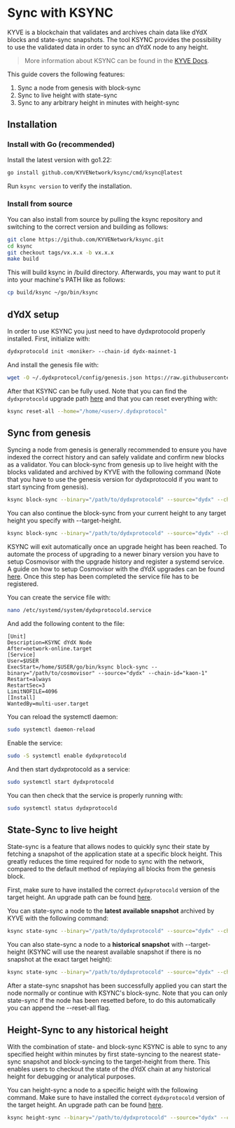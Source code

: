 # Sync with KSYNC

KYVE is a blockchain that validates and archives chain data like dYdX blocks and state-sync snapshots.
The tool KSYNC provides the possibility to use the validated data in order to sync an dYdX node to any height.

> More information about KSYNC can be found in the [KYVE Docs](https://docs.kyve.network/access-data-sets/ksync).

This guide covers the following features:

1. Sync a node from genesis with block-sync
2. Sync to live height with state-sync
3. Sync to any arbitrary height in minutes with height-sync

## Installation

### Install with Go (recommended)

Install the latest version with go1.22:

```bash
go install github.com/KYVENetwork/ksync/cmd/ksync@latest
```

Run `ksync version` to verify the installation.

### Install from source

You can also install from source by pulling the ksync repository and switching to the correct version and building as follows:

```bash
git clone https://github.com/KYVENetwork/ksync.git
cd ksync
git checkout tags/vx.x.x -b vx.x.x
make build
```

This will build ksync in /build directory. Afterwards, you may want to put it into your machine's PATH like as follows:

```bash
cp build/ksync ~/go/bin/ksync
```

## dYdX setup

In order to use KSYNC you just need to have dydxprotocold properly installed. First, initialize with:

```bash
dydxprotocold init <moniker> --chain-id dydx-mainnet-1
```

And install the genesis file with:

```bash
wget -O ~/.dydxprotocol/config/genesis.json https://raw.githubusercontent.com/dydxopsdao/networks/main/dydx-mainnet-1/genesis.json
```

After that KSYNC can be fully used. Note that you can find the `dydxprotocold` upgrade path [here](https://github.com/cosmos/chain-registry/blob/master/dydx/chain.json#L61) and
that you can reset everything with:

```bash
ksync reset-all --home="/home/<user>/.dydxprotocol"
```

## Sync from genesis

Syncing a node from genesis is generally recommended to ensure you have indexed the correct history and can safely validate and confirm new blocks as a validator.
You can block-sync from genesis up to live height with the blocks validated and archived by KYVE with the following command (Note that you have to use the genesis version
for dydxprotocold if you want to start syncing from genesis).

```bash
ksync block-sync --binary="/path/to/dydxprotocold" --source="dydx" --chain-id="kaon-1"
```

You can also continue the block-sync from your current height to any target height you specify with --target-height.

```bash
ksync block-sync --binary="/path/to/dydxprotocold" --source="dydx" --chain-id="kaon-1" --target-height=<height>
```

KSYNC will exit automatically once an upgrade height has been reached. To automate the process of upgrading to a newer binary version you have to setup
Cosmovisor with the upgrade history and register a systemd service. A guide on how to setup Cosmovisor with the dYdX upgrades can be found
[here](/infrastructure_providers-validators/upgrades/cosmovisor.md). Once this step has been completed the service file has to be registered.

You can create the service file with:

```bash
nano /etc/systemd/system/dydxprotocold.service
```

And add the following content to the file:

```
[Unit]
Description=KSYNC dYdX Node
After=network-online.target
[Service]
User=$USER
ExecStart=/home/$USER/go/bin/ksync block-sync --binary="/path/to/cosmovisor" --source="dydx" --chain-id="kaon-1"
Restart=always
RestartSec=3
LimitNOFILE=4096
[Install]
WantedBy=multi-user.target
```

You can reload the systemctl daemon:

```bash
sudo systemctl daemon-reload
```

Enable the service:

```bash
sudo -S systemctl enable dydxprotocold
```

And then start dydxprotocold as a service:

```bash
sudo systemctl start dydxprotocold
```

You can then check that the service is properly running with:

```bash
sudo systemctl status dydxprotocold
```

## State-Sync to live height

State-sync is a feature that allows nodes to quickly sync their state by fetching a snapshot of the application
state at a specific block height. This greatly reduces the time required for node to sync with the network,
compared to the default method of replaying all blocks from the genesis block.

First, make sure to have installed the correct `dydxprotocold` version of the target height. An upgrade path
can be found [here](https://github.com/cosmos/chain-registry/blob/master/dydx/chain.json#L61).

You can state-sync a node to the **latest available snapshot** archived by KYVE with the following command:

```bash
ksync state-sync --binary="/path/to/dydxprotocold" --source="dydx" --chain-id="kaon-1"
```

You can also state-sync a node to a **historical snapshot** with --target-height (KSYNC will use the nearest available snapshot if there is no snapshot at the exact target height):

```bash
ksync state-sync --binary="/path/to/dydxprotocold" --source="dydx" --chain-id="kaon-1" --target-height=<height>
```

After a state-sync snapshot has been successfully applied you can start the node normally or continue with KSYNC's block-sync. Note that you can only state-sync if the
node has been resetted before, to do this automatically you can append the --reset-all flag.

## Height-Sync to any historical height

With the combination of state- and block-sync KSYNC is able to sync to any specified height within minutes by first state-syncing to the nearest state-sync snapshot and
block-syncing to the target-height from there. This enables users to checkout the state of the dYdX chain at any historical height for debugging or analytical purposes.

You can height-sync a node to a specific height with the following command. Make sure to have installed the correct `dydxprotocold` version of the target height. An upgrade path
can be found [here](https://github.com/cosmos/chain-registry/blob/master/dydx/chain.json#L61).

```bash
ksync height-sync --binary="/path/to/dydxprotocold" --source="dydx" --chain-id="kaon-1" --target-height=<height>
```
